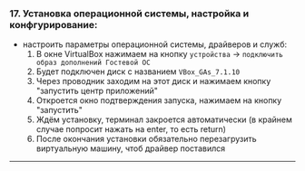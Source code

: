 ### 17. Установка операционной системы, настройка и конфгурирование:
- настроить параметры операционной системы, драйверов и служб:
  1. В окне VirtualBox нажимаем на кнопку `устройства` → `подключить образ дополнений Гостевой ОС`
  2. Будет подключен диск с названием `VBox_GAs_7.1.10`
  3. Через проводник заходим на этот диск и нажимаем кнопку "запустить центр приложений"
  4. Откроется окно подтверждения запуска, нажимаем на кнопку "запустить"
  5. Ждём установку, терминал закроется автоматически (в крайнем случае попросит нажать на enter, то есть return)
  6. После окончания установки обязательно перезагрузить виртуальную машину, чтоб драйвер поставился
    
---
